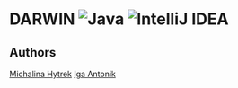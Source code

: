 # DARWIN ![Java](https://img.shields.io/badge/java-%23ED8B00.svg?style=for-the-badge&logo=openjdk&logoColor=white) ![IntelliJ IDEA](https://img.shields.io/badge/IntelliJIDEA-000000.svg?style=for-the-badge&logo=intellij-idea&logoColor=white)

## Authors
[Michalina Hytrek](https://github.com/mhytrek)
[Iga Antonik](https://github.com/igaantonik)



